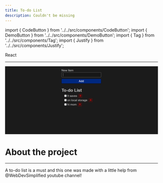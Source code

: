 ```yaml
---
title: To-do List
description: Couldn't be missing
---
```


import { CodeButton } from '../../src/components/CodeButton';
import { DemoButton } from '../../src/components/DemoButton';
import { Tag } from '../../src/components/Tag';
import { Justify } from '../../src/components/Justify';

<div style={{marginBottom: "1rem"}}>
<Tag docLink="https://react.dev">React</Tag>
</div>

<CodeButton codeLink="https://github.com/nixoletas/react-todo-list"/>
<DemoButton liveLink="https://glittering-toffee-3bcf39.netlify.app/"/>

---

![todo](\img\projects\todo.png)

# About the project
---
<Justify>

A to-do list is a must and this one was made with a little help from @WebDevSimplified youtube channel!

</Justify>